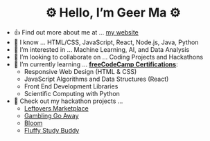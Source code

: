 <h1 align="center">⚙️ Hello, I’m Geer Ma ⚙️</h1>

- 👍 Find out more about me at ... [my website](https://geerma.github.io/)
- 📙 I know ... HTML/CSS, JavaScript, React, Node.js, Java, Python
- 👀 I’m interested in ... Machine Learning, AI, and Data Analysis
- 💞️ I’m looking to collaborate on ... Coding Projects and Hackathons
- 🌱 I’m currently learning ... [**freeCodeCamp Certifications**](https://www.freecodecamp.org/fccc853331e-8d63-4074-bf4c-51bbb9c1e863): 
  - Responsive Web Design (HTML & CSS)
  - JavaScript Algorithms and Data Structures (React)
  - Front End Development Libraries
  - Scientific Computing with Python 
- 📖 Check out my hackathon projects ...
  - [Leftovers Marketplace](https://github.com/geerma/leftoversmarketplace)
  - [Gambling Go Away](https://github.com/geerma/GamblingGoAway)
  - [Bloom](https://github.com/geerma/Bloom)
  - [Fluffy Study Buddy](https://github.com/geerma/fluffybuddy)
